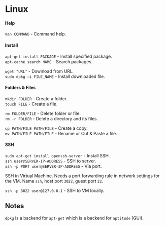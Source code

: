 # Linux

#### Help
`man COMMAND` - Command help.

#### Install
`apt-get install PACKAGE` - Install specified package.  
`apt-cache search NAME` - Search packages.  

`wget "URL"` - Download from URL.    
`sudo dpkg –i FILE_NAME` - Install downloaded file.  

#### Folders & Files
`mkdir FOLDER` - Create a folder.   
`touch FILE` - Create a file.

`rm FOLDER/FILE` - Delete folder or file.  
`rm -r FOLDER` - Delete a directory and its files.

`cp PATH/FILE PATH/FILE` - Create a copy.  
`mv PATH/FILE PATH/FILE` - Rename or Cut & Paste a file.

#### SSH
`sudo apt-get install openssh-server` - Install SSH.  
`ssh user@SERVER-IP-ADDRESS` - SSH to server.  
`ssh -p PORT user@SERVER-IP-ADDRESS` - Via port.  

SSH in Virtual Machine. Needs a port forwarding rule in network settings for the VM. Name `ssh`, host port `3022`, guest port `22`.

`ssh -p 3022 user@127.0.0.1` - SSH to VM locally.  

## Notes
`dpkg` is a backend for `apt-get` which is a backend for `aptitude` (GUI).
